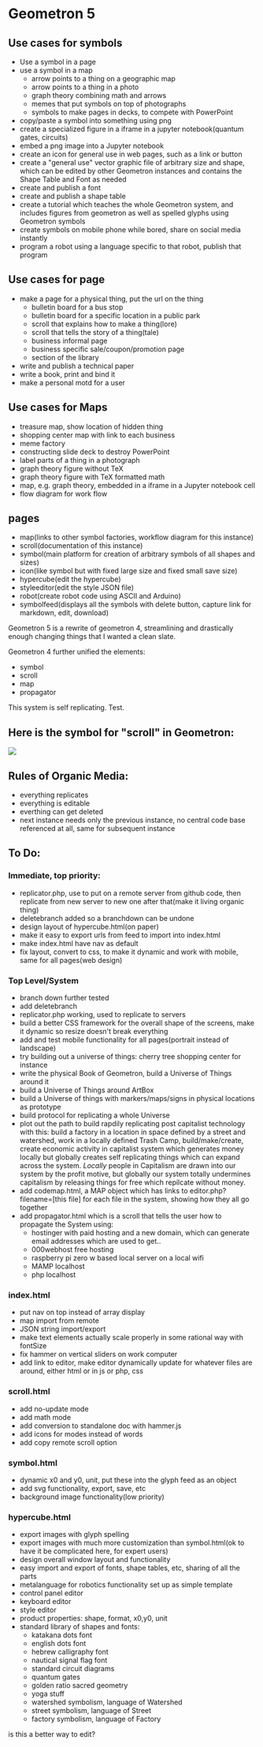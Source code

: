 # Geometron 5


## Use cases for symbols

- Use a symbol in a page
- use a symbol in a map
     - arrow points to a thing on a geographic map
     - arrow points to a thing in a photo
     - graph theory combining math and arrows
     - memes that put symbols on top of photographs
     - symbols to make pages in decks, to compete with PowerPoint
- copy/paste a symbol into something using png
- create a specialized figure in a iframe in a jupyter notebook(quantum gates, circuits)
- embed a png image into a Jupyter notebook
- create an icon for general use in web pages, such as a link or button
- create a "general use" vector graphic file of arbitrary size and shape, which can be edited by other Geometron instances and contains the Shape Table and Font as needed
- create and publish a font
- create and publish a shape table
- create a tutorial which teaches the whole Geometron system, and includes figures from geometron as well as spelled glyphs using Geometron symbols
- create symbols on mobile phone while bored, share on social media instantly
- program a robot using a language specific to that robot, publish that program

## Use cases for page

- make a page for a physical thing, put the url on the thing
    - bulletin board for a bus stop
    - bulletin board for a specific location in a public park
    - scroll that explains how to make a thing(lore)
    - scroll that tells the story of a thing(tale)
    - business informal page
    - business specific sale/coupon/promotion page
    - section of the library
- write and publish a technical paper
- write a book, print and bind it
- make a personal motd for a user

## Use cases for Maps

- treasure map, show location of hidden thing
- shopping center map with link to each business
- meme factory
- constructing slide deck to destroy PowerPoint
- label parts of a thing in a photograph
- graph theory figure without TeX
- graph theory figure with TeX formatted math
- map, e.g. graph theory, embedded in a iframe in a Jupyter notebook cell
- flow diagram for work flow



## pages

- map(links to other symbol factories, workflow diagram for this instance)
- scroll(documentation of this instance)
- symbol(main platform for creation of arbitrary symbols of all shapes and sizes)
- icon(like symbol but with fixed large size and fixed small save size)
- hypercube(edit the hypercube)
- styleeditor(edit the style JSON file)
- robot(create robot code using ASCII and Arduino)
- symbolfeed(displays all the symbols with delete button, capture link for markdown, edit, download)



Geometron 5 is a rewrite of geometron 4, streamlining and drastically enough changing things that I wanted a clean slate.


Geometron 4 further unified the elements:


- symbol
- scroll
- map
- propagator

This system is self replicating. Test.

## Here is the symbol for "scroll" in Geometron:
 
![](http://lafelabs.org/mapicons/scroll.svg) 


## Rules of Organic Media:

- everything replicates
- everything is editable
- everthing can get deleted
- next instance needs only the previous instance, no central code base referenced at all, same for subsequent instance

## To Do:

### Immediate, top priority:

- replicator.php, use to put on a remote server from github code, then replicate from new server to new one after that(make it living organic thing)
- deletebranch added so a branchdown can be undone
- design layout of hypercube.html(on paper)
- make it easy to export urls from feed to import into index.html 
- make index.html have nav as default
- fix layout, convert to css, to make it dynamic and work with mobile, same for all pages(web design) 

### Top Level/System

- branch down further tested
- add deletebranch
- replicator.php working, used to replicate to servers
- build a better CSS framework for the overall shape of the screens, make it dynamic so resize doesn't break everything
- add and test mobile functionality for all pages(portrait instead of landscape)
- try building out a universe of things: cherry tree shopping center for instance
- write the physical Book of Geometron, build a Universe of Things around it
- build a Universe of Things around ArtBox
- build a Universe of things with markers/maps/signs in physical locations as prototype
- build protocol for replicating a whole Universe
- plot out the path to build rapdily replicating post capitalist technology with this: build a factory in a location in space defined by a street and watershed, work in a locally defined Trash Camp, build/make/create, create economic activity in capitalist system which generates money locally but globally creates self replicating things which can expand across the system.  *Locally* people in Capitalism are drawn into our system by the profit motive, but globally our system totally undermines capitalism by releasing things for free which repilcate without money.
- add codemap.html, a MAP object which has links to editor.php?filename=[this file] for each file in the system, showing how they all go together
- add propagator.html which is a scroll that tells the user how to propagate the System using:
    - hostinger with paid hosting and a new domain, which can generate email addresses which are used to get..
    - 000webhost free hosting
    - raspberry pi zero w based local server on a local wifi
    - MAMP localhost 
    - php localhost


### index.html

- put nav on top instead of array display
- map import from remote
- JSON string import/export
- make text elements actually scale properly in some rational way with fontSize
- fix hammer on vertical sliders on work computer
- add link to editor, make editor dynamically update for whatever files are around, either html or in js or php, css


### scroll.html

- add no-update mode
- add math mode
- add conversion to standalone doc with hammer.js
- add icons for modes instead of words
- add copy remote scroll option


### symbol.html

- dynamic x0 and y0, unit, put these into the glyph feed as an object
- add svg functionality, export, save, etc
- background image functionality(low priority)

### hypercube.html

- export images with glyph spelling 
- export images with much more customization than symbol.html(ok to have it be complicated here, for expert users)
- design overall window layout and functionality
- easy import and export of fonts, shape tables, etc, sharing of all the parts
- metalanguage for robotics functionality set up as simple template
- control panel editor
- keyboard editor
- style editor
- product properties: shape, format, x0,y0, unit
- standard library of shapes and fonts:
    - katakana dots font
    - english dots font
    - hebrew calligraphy font
    - nautical signal flag font
    - standard circuit diagrams
    - quantum gates
    - golden ratio sacred geometry
    - yoga stuff
    - watershed symbolism, language of Watershed
    - street symbolism, language of Street
    - factory symbolism, language of Factory

is this a better way to edit?